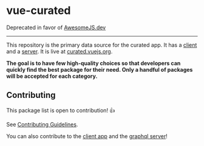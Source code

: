 # vue-curated

Deprecated in favor of [AwesomeJS.dev](https://github.com/Akryum/awesomejs.dev/)

---


This repository is the primary data source for the curated app. It has a [client](https://github.com/vuejs/vue-curated-client) and a [server](https://github.com/vuejs/vue-curated-server). It is live at [curated.vuejs.org](http://curated.vuejs.org/).

**The goal is to have few high-quality choices so that developers can quickly find the best package for their need. Only a handful of packages will be accepted for each category.**

## Contributing

This package list is open to contribution! :+1:

See [Contributing Guidelines](CONTRIBUTING.md).

You can also contribute to the [client app](https://github.com/vuejs/vue-curated-client) and the [graphql server](https://github.com/vuejs/vue-curated-server)!

